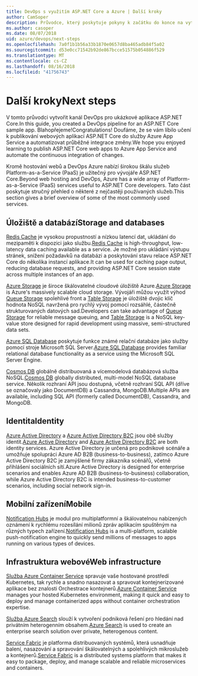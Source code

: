 ```yaml
---
title: DevOps s využitím ASP.NET Core a Azure | Další kroky
author: CamSoper
description: Průvodce, který poskytuje pokyny k začátku do konce na vytváření procesních toků pro DevOps pro aplikace ASP.NET Core hostované v Azure.
ms.author: casoper
ms.date: 08/07/2018
uid: azure/devops/next-steps
ms.openlocfilehash: 7a0f1b1b56a33b1870e0657d8ba465adb84f5a02
ms.sourcegitcommit: d53e0cc71542b92de867bcce51575b054886f529
ms.translationtype: MT
ms.contentlocale: cs-CZ
ms.lasthandoff: 08/16/2018
ms.locfileid: "41756743"
---
```

# <a name="next-steps"></a><span data-ttu-id="c9ba9-103">Další kroky</span><span class="sxs-lookup"><span data-stu-id="c9ba9-103">Next steps</span></span>

<span data-ttu-id="c9ba9-104">V tomto průvodci vytvořit kanál DevOps pro ukázkové aplikace ASP.NET Core.</span><span class="sxs-lookup"><span data-stu-id="c9ba9-104">In this guide, you created a DevOps pipeline for an ASP.NET Core sample app.</span></span> <span data-ttu-id="c9ba9-105">Blahopřejeme!</span><span class="sxs-lookup"><span data-stu-id="c9ba9-105">Congratulations!</span></span> <span data-ttu-id="c9ba9-106">Doufáme, že se vám líbilo učení k publikování webových aplikací ASP.NET Core do služby Azure App Service a automatizovat průběžné integrace změny.</span><span class="sxs-lookup"><span data-stu-id="c9ba9-106">We hope you enjoyed learning to publish ASP.NET Core web apps to Azure App Service and automate the continuous integration of changes.</span></span>

<span data-ttu-id="c9ba9-107">Kromě hostování webů a DevOps Azure nabízí širokou škálu služeb Platform-as-a-Service (PaaS) je užitečný pro vývojáře ASP.NET Core.</span><span class="sxs-lookup"><span data-stu-id="c9ba9-107">Beyond web hosting and DevOps, Azure has a wide array of Platform-as-a-Service (PaaS) services useful to ASP.NET Core developers.</span></span> <span data-ttu-id="c9ba9-108">Tato část poskytuje stručný přehled o některé z nejčastěji používaných služeb.</span><span class="sxs-lookup"><span data-stu-id="c9ba9-108">This section gives a brief overview of some of the most commonly used services.</span></span>

## <a name="storage-and-databases"></a><span data-ttu-id="c9ba9-109">Úložiště a databází</span><span class="sxs-lookup"><span data-stu-id="c9ba9-109">Storage and databases</span></span>

<span data-ttu-id="c9ba9-110">[Redis Cache](https://docs.microsoft.com/azure/redis-cache/) je vysokou propustností a nízkou latencí dat, ukládání do mezipaměti k dispozici jako službu.</span><span class="sxs-lookup"><span data-stu-id="c9ba9-110">[Redis Cache](https://docs.microsoft.com/azure/redis-cache/) is high-throughput, low-latency data caching available as a service.</span></span> <span data-ttu-id="c9ba9-111">Je možné pro ukládání výstupu stránek, snížení požadavků na databázi a poskytování stavu relace ASP.NET Core do několika instancí aplikace.</span><span class="sxs-lookup"><span data-stu-id="c9ba9-111">It can be used for caching page output, reducing database requests, and providing ASP.NET Core session state across multiple instances of an app.</span></span>

<span data-ttu-id="c9ba9-112">[Azure Storage](https://docs.microsoft.com/azure/storage/) je široce škálovatelné cloudové úložiště Azure.</span><span class="sxs-lookup"><span data-stu-id="c9ba9-112">[Azure Storage](https://docs.microsoft.com/azure/storage/) is Azure's massively scalable cloud storage.</span></span> <span data-ttu-id="c9ba9-113">Vývojáři můžou využít výhod [Queue Storage](https://docs.microsoft.com/azure/storage/queues/storage-queues-introduction) spolehlivé front a [Table Storage](https://docs.microsoft.com/azure/storage/tables/table-storage-overview) je úložiště dvojic klíč hodnota NoSQL navržená pro rychlý vývoj pomocí rozsáhlé, částečně strukturovaných datových sad.</span><span class="sxs-lookup"><span data-stu-id="c9ba9-113">Developers can take advantage of [Queue Storage](https://docs.microsoft.com/azure/storage/queues/storage-queues-introduction) for reliable message queuing, and [Table Storage](https://docs.microsoft.com/azure/storage/tables/table-storage-overview) is a NoSQL key-value store designed for rapid development using massive, semi-structured data sets.</span></span>

<span data-ttu-id="c9ba9-114">[Azure SQL Database](https://docs.microsoft.com/azure/sql-database/) poskytuje funkce známé relační databáze jako služby pomocí stroje Microsoft SQL Server.</span><span class="sxs-lookup"><span data-stu-id="c9ba9-114">[Azure SQL Database](https://docs.microsoft.com/azure/sql-database/) provides familiar relational database functionality as a service using the Microsoft SQL Server Engine.</span></span>

<span data-ttu-id="c9ba9-115">[Cosmos DB](https://docs.microsoft.com/azure/cosmos-db/) globálně distribuovaná a vícemodelová databázová služba NoSQL.</span><span class="sxs-lookup"><span data-stu-id="c9ba9-115">[Cosmos DB](https://docs.microsoft.com/azure/cosmos-db/) globally distributed, multi-model NoSQL database service.</span></span> <span data-ttu-id="c9ba9-116">Několik rozhraní API jsou dostupná, včetně rozhraní SQL API (dříve se označovaly jako DocumentDB) a Cassandra, MongoDB.</span><span class="sxs-lookup"><span data-stu-id="c9ba9-116">Multiple APIs are available, including SQL API (formerly called DocumentDB), Cassandra, and MongoDB.</span></span>

## <a name="identity"></a><span data-ttu-id="c9ba9-117">Identita</span><span class="sxs-lookup"><span data-stu-id="c9ba9-117">Identity</span></span>

<span data-ttu-id="c9ba9-118">[Azure Active Directory](https://docs.microsoft.com/azure/active-directory/) a [Azure Active Directory B2C](https://docs.microsoft.com/azure/active-directory-b2c/) jsou obě služby identit.</span><span class="sxs-lookup"><span data-stu-id="c9ba9-118">[Azure Active Directory](https://docs.microsoft.com/azure/active-directory/) and [Azure Active Directory B2C](https://docs.microsoft.com/azure/active-directory-b2c/) are both identity services.</span></span> <span data-ttu-id="c9ba9-119">Azure Active Directory je určená pro podnikové scénáře a umožňuje spolupráci Azure AD B2B (business-to-business), zatímco Azure Active Directory B2C je zamýšlené firmy zákazníka scénářů, včetně přihlášení sociálních sítí.</span><span class="sxs-lookup"><span data-stu-id="c9ba9-119">Azure Active Directory is designed for enterprise scenarios and enables Azure AD B2B (business-to-business) collaboration, while Azure Active Directory B2C is intended business-to-customer scenarios, including social network sign-in.</span></span>

## <a name="mobile"></a><span data-ttu-id="c9ba9-120">Mobilní zařízení</span><span class="sxs-lookup"><span data-stu-id="c9ba9-120">Mobile</span></span>

<span data-ttu-id="c9ba9-121">[Notification Hubs](https://docs.microsoft.com/azure/notification-hubs/) je modul pro multiplatformní a škálovatelnou nabízených oznámení k rychlému rozesílání milionů zpráv aplikacím spuštěným na různých typech zařízení.</span><span class="sxs-lookup"><span data-stu-id="c9ba9-121">[Notification Hubs](https://docs.microsoft.com/azure/notification-hubs/) is a multi-platform, scalable push-notification engine to quickly send millions of messages to apps running on various types of devices.</span></span>

## <a name="web-infrastructure"></a><span data-ttu-id="c9ba9-122">Infrastruktura webové</span><span class="sxs-lookup"><span data-stu-id="c9ba9-122">Web infrastructure</span></span>

<span data-ttu-id="c9ba9-123">[Služba Azure Container Service](https://docs.microsoft.com/azure/aks/) spravuje vaše hostované prostředí Kubernetes, tak rychle a snadno nasazovat a spravovat kontejnerizované aplikace bez znalosti Orchestrace kontejnerů.</span><span class="sxs-lookup"><span data-stu-id="c9ba9-123">[Azure Container Service](https://docs.microsoft.com/azure/aks/) manages your hosted Kubernetes environment, making it quick and easy to deploy and manage containerized apps without container orchestration expertise.</span></span>

<span data-ttu-id="c9ba9-124">[Služba Azure Search](https://docs.microsoft.com/azure/search/) slouží k vytvoření podniková řešení pro hledání nad privátním heterogenním obsahem.</span><span class="sxs-lookup"><span data-stu-id="c9ba9-124">[Azure Search](https://docs.microsoft.com/azure/search/) is used to create an enterprise search solution over private, heterogenous content.</span></span>

<span data-ttu-id="c9ba9-125">[Service Fabric](https://docs.microsoft.com/azure/service-fabric/) je platforma distribuovaných systémů, která usnadňuje balení, nasazování a spravování škálovatelných a spolehlivých mikroslužeb a kontejnerů.</span><span class="sxs-lookup"><span data-stu-id="c9ba9-125">[Service Fabric](https://docs.microsoft.com/azure/service-fabric/) is a distributed systems platform that makes it easy to package, deploy, and manage scalable and reliable microservices and containers.</span></span>
